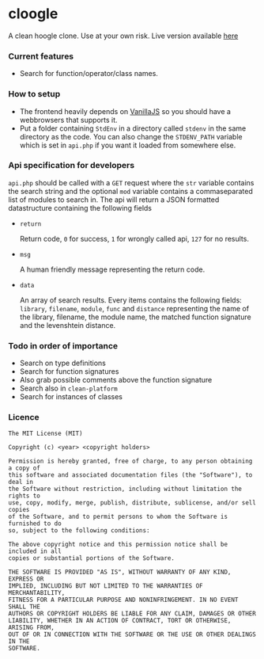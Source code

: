 # cloogle

A clean hoogle clone. Use at your own risk. Live version available
[here](http://martlubbers.net/cloogle)

### Current features
- Search for function/operator/class names.

### How to setup

- The frontend heavily depends on [VanillaJS](http://vanilla-js.com/) so you
  should have a webbrowsers that supports it.
- Put a folder containing `StdEnv` in a directory called `stdenv` in the same
  directory as the code. You can also change the `STDENV_PATH` variable which
	is set in `api.php` if you want it loaded from somewhere else.

### Api specification for developers
`api.php` should be called with a `GET` request where the `str` variable
contains the search string and the optional `mod` variable contains a
commaseparated list of modules to search in. The api will return a JSON
formatted datastructure containing the following fields

- `return`

	Return code, `0` for success, `1` for wrongly called api, `127` for no
	results.
- `msg`

	A human friendly message representing the return code.
- `data`

	An array of search results. Every items contains the following fields:
	`library`, `filename`, `module`, `func` and `distance` representing the name
	of the library, filename, the module name, the matched function signature and
	the levenshtein distance.

### Todo in order of importance

- Search on type definitions
- Search for function signatures
- Also grab possible comments above the function signature
- Search also in `clean-platform`
- Search for instances of classes

### Licence

```
The MIT License (MIT)

Copyright (c) <year> <copyright holders>

Permission is hereby granted, free of charge, to any person obtaining a copy of
this software and associated documentation files (the "Software"), to deal in
the Software without restriction, including without limitation the rights to
use, copy, modify, merge, publish, distribute, sublicense, and/or sell copies
of the Software, and to permit persons to whom the Software is furnished to do
so, subject to the following conditions:

The above copyright notice and this permission notice shall be included in all
copies or substantial portions of the Software.

THE SOFTWARE IS PROVIDED "AS IS", WITHOUT WARRANTY OF ANY KIND, EXPRESS OR
IMPLIED, INCLUDING BUT NOT LIMITED TO THE WARRANTIES OF MERCHANTABILITY,
FITNESS FOR A PARTICULAR PURPOSE AND NONINFRINGEMENT. IN NO EVENT SHALL THE
AUTHORS OR COPYRIGHT HOLDERS BE LIABLE FOR ANY CLAIM, DAMAGES OR OTHER
LIABILITY, WHETHER IN AN ACTION OF CONTRACT, TORT OR OTHERWISE, ARISING FROM,
OUT OF OR IN CONNECTION WITH THE SOFTWARE OR THE USE OR OTHER DEALINGS IN THE
SOFTWARE.
```
